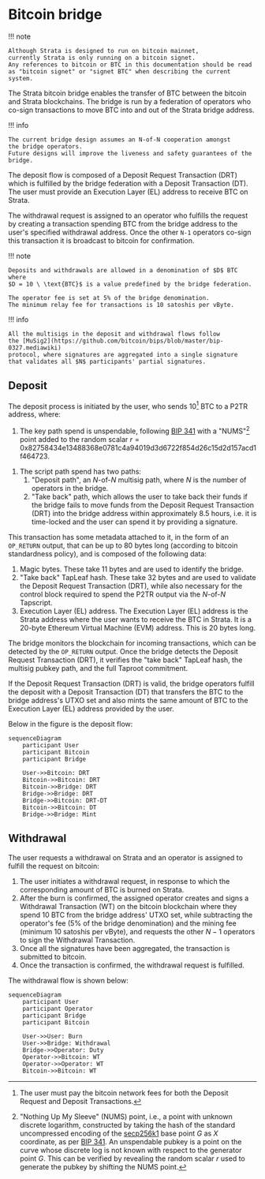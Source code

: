 # Bitcoin bridge

!!! note

    Although Strata is designed to run on bitcoin mainnet,
    currently Strata is only running on a bitcoin signet.
    Any references to bitcoin or BTC in this documentation should be read
    as "bitcoin signet" or "signet BTC" when describing the current system.

The Strata bitcoin bridge enables the transfer of BTC between the bitcoin
and Strata blockchains.
The bridge is run by a federation of operators who
co-sign transactions to move BTC into and out of the Strata bridge address.

!!! info

    The current bridge design assumes an N-of-N cooperation amongst
    the bridge operators.
    Future designs will improve the liveness and safety guarantees of the bridge.

The deposit flow is composed of a Deposit Request Transaction (DRT)
which is fulfilled by the bridge federation with a Deposit Transaction (DT).
The user must provide an Execution Layer (EL) address to receive BTC on Strata.

The withdrawal request is assigned to an operator who fulfills the request
by creating a transaction spending BTC from the bridge address to the user's
specified withdrawal address. Once the other `N-1` operators co-sign this transaction
it is broadcast to bitcoin for confirmation.

!!! note

    Deposits and withdrawals are allowed in a denomination of $D$ BTC where
    $D = 10 \ \text{BTC}$ is a value predefined by the bridge federation.

    The operator fee is set at 5% of the bridge denomination.
    The minimum relay fee for transactions is 10 satoshis per vByte.

!!! info

    All the multisigs in the deposit and withdrawal flows follow
    the [MuSig2](https://github.com/bitcoin/bips/blob/master/bip-0327.mediawiki)
    protocol, where signatures are aggregated into a single signature
    that validates all $N$ participants' partial signatures.

## Deposit

The deposit process is initiated by the user,
who sends 10[^fees] BTC to a P2TR address, where:

[^fees]:
    The user must pay the bitcoin network fees for both
    the Deposit Request and Deposit Transactions.

1. The key path spend is unspendable, following
   [BIP 341](https://github.com/bitcoin/bips/blob/master/bip-0341.mediawiki#constructing-and-spending-taproot-outputs)
   with a "NUMS"[^nums] point added to the random scalar
   $r = \text{0x82758434e13488368e0781c4a94019d3d6722f854d26c15d2d157acd1f464723}$.

[^nums]:
    "Nothing Up My Sleeve" (NUMS) point,
    i.e., a point with unknown discrete logarithm,
    constructed by taking the hash of the standard uncompressed encoding of
    the [secp256k1](https://www.secg.org/sec2-v2.pdf) base point $G$ as $X$ coordinate,
    as per [BIP 341](https://github.com/bitcoin/bips/blob/master/bip-0341.mediawiki#constructing-and-spending-taproot-outputs).
    An unspendable pubkey is a point on the curve whose discrete log
    is not known with respect to the generator point $G$.
    This can be verified by revealing the random scalar $r$
    used to generate the pubkey by shifting the NUMS point.

1. The script path spend has two paths:
   1. "Deposit path", an $N$-of-$N$ multisig path,
      where $N$ is the number of operators in the bridge.
   1. "Take back" path,
      which allows the user to take back their funds if the bridge fails to
      move funds from the Deposit Request Transaction (DRT)
      into the bridge address within approximately 8.5 hours,
      i.e. it is time-locked and the user can spend it by providing a signature.

This transaction has some metadata attached to it, in the form of an `OP_RETURN`
output, that can be up to 80 bytes long (according to bitcoin standardness policy),
and is composed of the following data:

1. Magic bytes.
   These take $11$ bytes and are used to identify the bridge.
1. "Take back" TapLeaf hash.
   These take $32$ bytes and are used to validate the
   Deposit Request Transaction (DRT),
   while also necessary for the control block required
   to spend the P2TR output via the $N$-of-$N$ Tapscript.
1. Execution Layer (EL) address.
   The Execution Layer (EL) address is the Strata address where
   the user wants to receive the BTC in Strata.
   It is a 20-byte Ethereum Virtual Machine (EVM) address.
   This is $20$ bytes long.

The bridge monitors the blockchain for incoming transactions,
which can be detected by the `OP_RETURN` output.
Once the bridge detects the Deposit Request Transaction (DRT),
it verifies the "take back" TapLeaf hash, the multisig pubkey path,
and the full Taproot commitment.

If the Deposit Request Transaction (DRT) is valid,
the bridge operators fulfill the deposit with a Deposit Transaction (DT)
that transfers the BTC to the bridge address's UTXO set
and also mints the same amount of BTC to
the Execution Layer (EL) address provided by the user.

Below in the figure is the deposit flow:

```mermaid
sequenceDiagram
    participant User
    participant Bitcoin
    participant Bridge

    User->>Bitcoin: DRT
    Bitcoin->>Bitcoin: DRT
    Bitcoin->>Bridge: DRT
    Bridge->>Bridge: DRT
    Bridge->>Bitcoin: DRT-DT
    Bitcoin->>Bitcoin: DT
    Bridge->>Bridge: Mint
```

## Withdrawal

The user requests a withdrawal on Strata and an operator is assigned to
fulfill the request on bitcoin:

1. The user initiates a withdrawal request, in response to which
   the corresponding amount of BTC is burned on Strata.
1. After the burn is confirmed, the assigned operator creates
   and signs a Withdrawal Transaction (WT) on the bitcoin blockchain
   where they spend 10 BTC from the bridge address' UTXO set,
   while subtracting the operator's fee (5% of the bridge denomination)
   and the mining fee (minimum 10 satoshis per vByte),
   and requests the other $N-1$ operators to sign
   the Withdrawal Transaction.
1. Once all the signatures have been aggregated, the transaction is submitted to
   bitcoin.
1. Once the transaction is confirmed,
   the withdrawal request is fulfilled.

The withdrawal flow is shown below:

```mermaid
sequenceDiagram
    participant User
    participant Operator
    participant Bridge
    participant Bitcoin

    User->>User: Burn
    User->>Bridge: Withdrawal
    Bridge->>Operator: Duty
    Operator->>Bitcoin: WT
    Operator->>Operator: WT
    Bitcoin->>Bitcoin: WT
```
